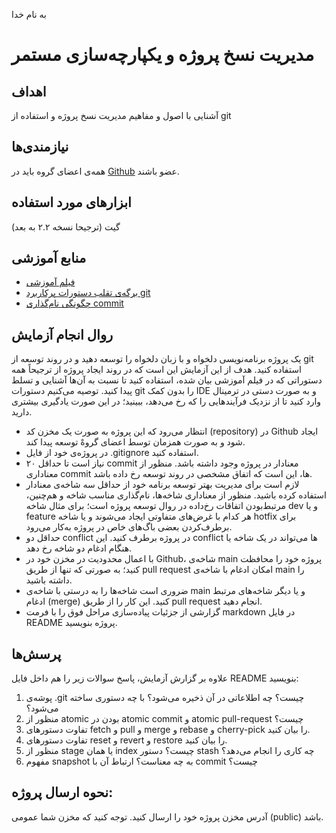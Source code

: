 به نام خدا

# مدیریت نسخ پروژه و یکپارچه‌سازی مستمر

## اهداف 
آشنایی با اصول و مفاهیم مدیریت نسخ پروژه و استفاده از git

## نیازمندی‌ها
همه‌ی اعضای گروه باید در [Github](https://github.com/) عضو باشند.

## ابزارهای مورد استفاده
گیت (ترجیحا نسخه ۲.۲ به بعد)

## منابع آموزشی
- [فیلم آموزشی](https://aparat.com/v/POj9h)
- [برگه‌ی تقلب دستورات پرکاربرد git](https://education.github.com/git-cheat-sheet-education.pdf)
- [چگونگی نام‌گذاری commit](https://gist.github.com/robertpainsi/b632364184e70900af4ab688decf6f53)

## روال انجام آزمایش
یک پروژه برنامه‌نویسی دلخواه و با زبان دلخواه را توسعه دهید و در روند توسعه از git استفاده کنید. هدف از این آزمایش این است که در روند ایجاد پروژه از ترجیحاً همه دستوراتی که در فیلم آموزشی بیان شده، استفاده کنید تا نسبت به آن‌ها آشنایی و تسلط پیدا کنید. توصیه می‌کنیم دستورات git را بدون کمک IDE و به صورت دستی در ترمینال وارد کنید تا از نزدیک فرآیندهایی را که رخ می‌دهد، ببینید؛ در این صورت یادگیری بیشتری دارید.

- انتظار می‌رود که این پروژه به صورت یک مخزن کد (repository) در Github ایجاد شود و به صورت همزمان توسط اعضای گروهْ توسعه پیدا کند.
- در پروژه‌ی خود از فایل .gitignore استفاده کنید.
- نیاز است تا حداقل ۲۰ commit معنا‌دار در پروژه وجود داشته باشد. منظور از معناداری commit ها، این است که اتفاق مشخصی در روند توسعه رخ داده باشد.
- لازم است برای مدیریت بهتر توسعه برنامه خود از حداقل سه شاخه‌ی معنا‌دار استفاده کرده باشید. منظور از معناداری شاخه‌ها، نام‌گذاری مناسب شاخه و هم‌چنین، مرتبط‌بودن اتفاقات رخ‌داده در روال توسعه پروژه است؛ برای مثال شاخه dev و یا feature هر کدام با غرض‌های متفاوتی ایجاد می‌شوند و یا شاخه hotfix برای برطرف‌کردن بعضی باگ‌های خاص در پروژه به‌کار می‌رود.
- حداقل دو conflict در پروژه برطرف کنید. این conflict ها می‌تواند در یک شاخه یا هنگام ادغام دو شاخه رخ دهد.
- با اعمال محدودیت در مخزن خود در Github، شاخه‌ی main پروژه خود را محافظت کنید؛ به صورتی که تنها از طریق pull request امکان ادغام با شاخه‌ی main را داشته باشید.
- ‌ضروری است شاخه‌ها را به درستی با شاخه‌ی main و یا دیگر شاخه‌های مرتبط ادغام (merge) کنید. این کار را از طریق pull request انجام دهید.
- گزارشی از جزئیات پیاده‌سازی مراحل فوق را با فرمت markdown در فایل README پروژه بنویسید.

## پرسش‌ها
علاوه بر گزارش آزمایش، پاسخ سوالات زیر را هم داخل فایل README بنویسید:
1. پوشه‌ی .git چیست؟ چه اطلاعاتی در آن ذخیره می‌شود؟ با چه دستوری ساخته می‌شود؟
2. منظور از atomic بودن در atomic commit و atomic pull-request چیست؟
3. تفاوت دستورهای fetch و pull و merge و rebase و cherry-pick را بیان کنید.
4. تفاوت دستورهای reset و revert و restore را بیان کنید.
5. منظور از stage یا همان index چیست؟ دستور stash چه کاری را انجام می‌دهد؟
6. مفهوم snapshot به چه معناست؟ ارتباط آن با commit چیست؟

## نحوه ارسال پروژه:
آدرس مخزن پروژه خود را ارسال کنید. توجه کنید که مخزن شما عمومی (public) باشد.

